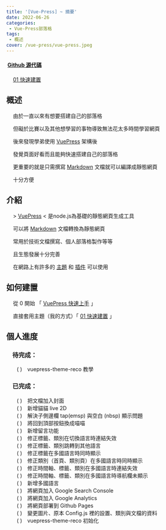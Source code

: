 ```yaml
---
title: '[Vue-Press] ~ 摘要'
date: 2022-06-26
categories: 
 - Vue-Press部落格
tags:
 - 概述
cover: /vue-press/vue-press.jpeg
---
```


#### <i data-v-50777274="" class="iconfont reco-other" style="color: rgb(66, 152, 245);"></i> &nbsp;[Github 源代碼](https://github.com/I-am-nothing/I-am-nothing.github.io)

&emsp; <Fa-CaretSquareRight color="rgb(66, 152, 245)"/> [01 快速建置](/zh-TW/blogs/vue-puess/01-quick-build.html)

## 概述

&emsp; 由於一直以來有想要搭建自己的部落格

&emsp; 但礙於比賽以及其他想學習的事物導致無法花太多時間學習網頁

&emsp; 後來發現學弟使用 [VuePress](https://vuepress.vuejs.org/) 架構後
    
&emsp; 發覺頁面好看而且能夠快速搭建自己的部落格

&emsp; 更重要的就是只需撰寫 [Markdown](https://www.markdownguide.org/) 文檔就可以編譯成靜態網頁

&emsp; 十分方便

## 介紹

&emsp; > [VuePress](https://vuepress.vuejs.org/) < 是node.js為基礎的靜態網頁生成工具

&emsp; 可以將 [Markdown](https://www.markdownguide.org/) 文檔轉換為靜態網頁

&emsp; 常用於技術文檔撰寫、個人部落格製作等等

&emsp; 且生態發展十分完善

&emsp; 在網路上有許多的 [主題](https://github.com/topics/vuepress-theme) 和 [插件](https://vuepress.vuejs.org/zh/plugin/) 可以使用

## 如何建置

&emsp; 從 0 開始 <Fa-ArrowRight/> 「 [VuePress 快速上手](https://vuepress.vuejs.org/zh/guide/getting-started.html) 」

&emsp; 直接套用主題（我的方式）<Fa-ArrowRight/>「 [01 快速建置](/zh-TW/blogs/vue-puess/01-quick-build.html) 」

## 個人進度

### &emsp;待完成：

&emsp;&emsp;( <Fa-Wrench/> )&emsp;vuepress-theme-reco 教學<br/>

### &emsp;已完成：

&emsp;&emsp;( <Fa-Check/> )&emsp;把文檔加入封面<br/>
&emsp;&emsp;( <Fa-Check/> )&emsp;新增貓貓 live 2D<br/>
&emsp;&emsp;( <Fa-Check/> )&emsp;解決子側邊欄 tap(emsp) 與空白 (nbsp) 顯示問題<br/>
&emsp;&emsp;( <Fa-Check/> )&emsp;將回到頂部按鈕換成喵喵<br/>
&emsp;&emsp;( <Fa-Check/> )&emsp;新增留言功能<br/>
&emsp;&emsp;( <Fa-Check/> )&emsp;修正標籤、類別在切換語言時連結失效<br/>
&emsp;&emsp;( <Fa-Check/> )&emsp;修正標籤、類別跳轉到其他語言<br/>
&emsp;&emsp;( <Fa-Check/> )&emsp;修正標籤在多國語言時同時顯示<br/>
&emsp;&emsp;( <Fa-Check/> )&emsp;修正類別（首頁、類別頁）在多國語言時同時顯示<br/>
&emsp;&emsp;( <Fa-Check/> )&emsp;修正時間軸、標籤、類別在多國語言時連結失效<br/>
&emsp;&emsp;( <Fa-Check/> )&emsp;修正時間軸、標籤、類別在多國語言時導航欄未顯示<br/>
&emsp;&emsp;( <Fa-Check/> )&emsp;新增多國語言<br/>
&emsp;&emsp;( <Fa-Check/> )&emsp;將網頁加入 Google Search Console<br/>
&emsp;&emsp;( <Fa-Check/> )&emsp;將網頁加入 Google Analytics<br/>
&emsp;&emsp;( <Fa-Check/> )&emsp;將網頁部署到 Github Pages<br/>
&emsp;&emsp;( <Fa-Check/> )&emsp;變更圖片、原本 Config.js 裡的設置、類別與文檔的資料<br/>
&emsp;&emsp;( <Fa-Check/> )&emsp;vuepress-theme-reco 初始化<br/>


